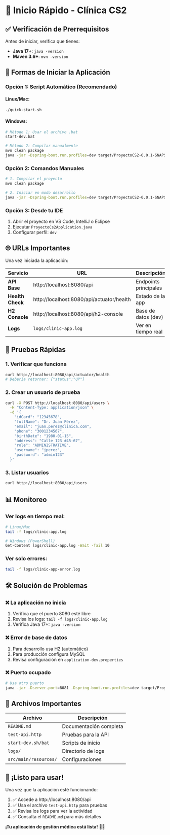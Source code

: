 # 🚀 Inicio Rápido - Clínica CS2

## ✅ Verificación de Prerrequisitos

Antes de iniciar, verifica que tienes:

- **Java 17+**: `java -version`
- **Maven 3.6+**: `mvn -version`

## 🎯 Formas de Iniciar la Aplicación

### Opción 1: Script Automático (Recomendado)

#### Linux/Mac:
```bash
./quick-start.sh
```

#### Windows:
```bash
# Método 1: Usar el archivo .bat
start-dev.bat

# Método 2: Compilar manualmente
mvn clean package
java -jar -Dspring-boot.run.profiles=dev target/ProyectoCS2-0.0.1-SNAPSHOT.jar
```

### Opción 2: Comandos Manuales

```bash
# 1. Compilar el proyecto
mvn clean package

# 2. Iniciar en modo desarrollo
java -jar -Dspring-boot.run.profiles=dev target/ProyectoCS2-0.0.1-SNAPSHOT.jar
```

### Opción 3: Desde tu IDE

1. Abrir el proyecto en VS Code, IntelliJ o Eclipse
2. Ejecutar `ProyectoCs2Application.java`
3. Configurar perfil: `dev`

## 🌐 URLs Importantes

Una vez iniciada la aplicación:

| Servicio | URL | Descripción |
|----------|-----|-------------|
| **API Base** | http://localhost:8080/api | Endpoints principales |
| **Health Check** | http://localhost:8080/api/actuator/health | Estado de la app |
| **H2 Console** | http://localhost:8080/api/h2-console | Base de datos (dev) |
| **Logs** | `logs/clinic-app.log` | Ver en tiempo real |

## 🧪 Pruebas Rápidas

### 1. Verificar que funciona
```bash
curl http://localhost:8080/api/actuator/health
# Debería retornar: {"status":"UP"}
```

### 2. Crear un usuario de prueba
```bash
curl -X POST http://localhost:8080/api/users \
  -H "Content-Type: application/json" \
  -d '{
    "idCard": "12345678",
    "fullName": "Dr. Juan Pérez",
    "email": "juan.perez@clinica.com",
    "phone": "3001234567",
    "birthDate": "1980-01-15",
    "address": "Calle 123 #45-67",
    "role": "ADMINISTRATIVE",
    "username": "jperez",
    "password": "admin123"
  }'
```

### 3. Listar usuarios
```bash
curl http://localhost:8080/api/users
```

## 📊 Monitoreo

### Ver logs en tiempo real:
```bash
# Linux/Mac
tail -f logs/clinic-app.log

# Windows (PowerShell)
Get-Content logs/clinic-app.log -Wait -Tail 10
```

### Ver solo errores:
```bash
tail -f logs/clinic-app-error.log
```

## 🛠️ Solución de Problemas

### ❌ La aplicación no inicia
1. Verifica que el puerto 8080 esté libre
2. Revisa los logs: `tail -f logs/clinic-app.log`
3. Verifica Java 17+: `java -version`

### ❌ Error de base de datos
1. Para desarrollo usa H2 (automático)
2. Para producción configura MySQL
3. Revisa configuración en `application-dev.properties`

### ❌ Puerto ocupado
```bash
# Usa otro puerto
java -jar -Dserver.port=8081 -Dspring-boot.run.profiles=dev target/ProyectoCS2-0.0.1-SNAPSHOT.jar
```

## 📁 Archivos Importantes

| Archivo | Descripción |
|---------|-------------|
| `README.md` | Documentación completa |
| `test-api.http` | Pruebas para la API |
| `start-dev.sh/bat` | Scripts de inicio |
| `logs/` | Directorio de logs |
| `src/main/resources/` | Configuraciones |

## 🎉 ¡Listo para usar!

Una vez que la aplicación esté funcionando:

1. ✅ Accede a http://localhost:8080/api
2. ✅ Usa el archivo `test-api.http` para pruebas
3. ✅ Revisa los logs para ver la actividad
4. ✅ Consulta el `README.md` para más detalles

**¡Tu aplicación de gestión médica está lista!** 🏥✨